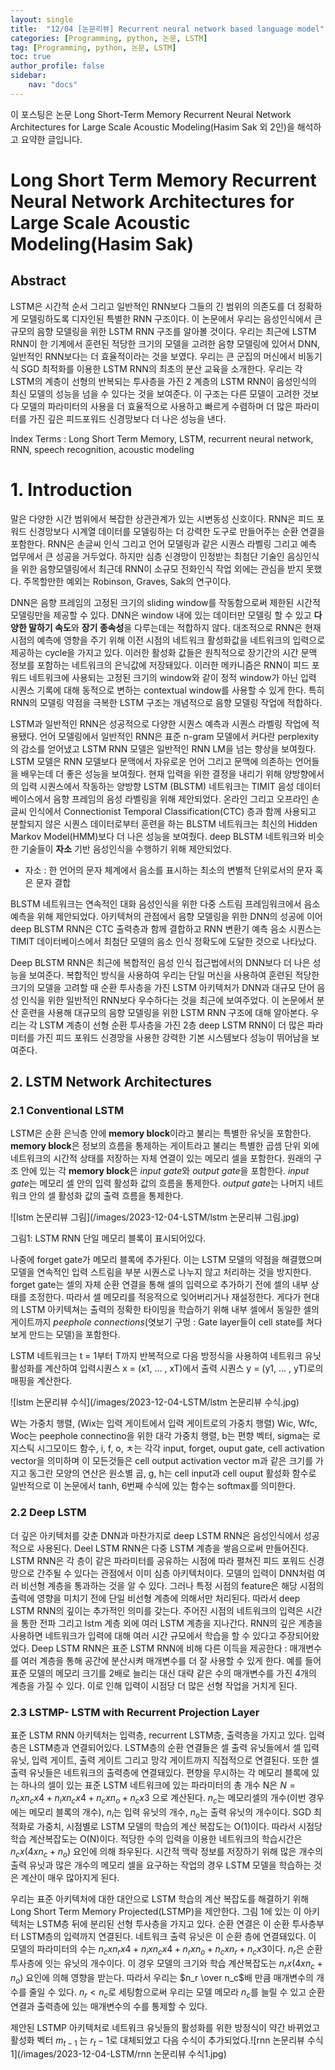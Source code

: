 ```yaml
---
layout: single
title:  "12/04 [논문리뷰] Recurrent neural network based language model"
categories: [Programming, python, 논문, LSTM]
tag: [Programming, python, 논문, LSTM]
toc: true
author_profile: false
sidebar:
    nav: "docs"
---
```


 이 포스팅은 논문 Long Short-Term Memory Recurrent Neural Network Architectures for Large Scale Acoustic Modeling(Hasim Sak 외 2인)을 해석하고 요약한 글입니다.



# Long Short Term Memory Recurrent Neural Network Architectures for Large Scale Acoustic Modeling(Hasim Sak)

## Abstract

LSTM은 시간적 순서 그리고 일반적인 RNN보다 그들의 긴 범위의 의존도를 더 정확하게 모델링하도록 디자인된 특별한 RNN 구조이다. 이 논문에서 우리는 음성인식에서 큰 규모의 음향 모델링을 위한 LSTM RNN 구조를 알아볼 것이다. 우리는 최근에 LSTM RNN이 한 기계에서 훈련된 적당한 크기의 모델을 고려한 음향 모델링에 있어서 DNN, 일반적인 RNN보다는 더 효율적이라는 것을 보였다. 우리는 큰 군집의 머신에서 비동기식 SGD 최적화를 이용한 LSTM RNN의 최초의 분산 교육을 소개한다. 우리는 각 LSTM의 계층이 선형의 반복되는 투사층을 가진 2 계층의 LSTM RNN이 음성인식의 최신 모델의 성능을 넘을 수 있다는 것을 보여준다. 이 구조는 다른 모델이 고려한 것보다 모델의 파라미터의 사용을 더 효율적으로 사용하고 빠르게 수렴하며 더 많은 파라미터를 가진 깊은 피드포워드 신경망보다 더 나은 성능을 낸다.

Index Terms : Long Short Term Memory, LSTM, recurrent neural network, RNN, speech recognition, acoustic modeling



# 1. Introduction

말은 다양한 시간 범위에서 복잡한 상관관계가 있는 시변동성 신호이다. RNN은 피드 포워드 신경망보다 시계열 데이터를 모델링하는 더 강력한 도구로 만들어주는 순환 연결을 포함한다. RNN은 손글씨 인식 그리고 언어 모델링과 같은 시퀀스 라벨링 그리고 예측 업무에서 큰 성공을 거두었다. 하지만 심층 신경망이 인정받는 최첨단 기술인 음싱인식을 위한 음향모델링에서 최근데 RNN이 소규모 전화인식 작업 외에는 관심을 받지 못했다. 주목할만한 예외는 Robinson, Graves, Sak의 연구이다.

  DNN은 음향 프레임의 고정된 크기의 sliding window를 작동함으로써 제한된 시간적 모델링만을 제공할 수 있다. DNN은 window 내에 있는 데이터만 모델링 할 수 있고 **다양한 말하기 속도**와 **장기 종속성**을 다루는데는 적합하지 않다. 대조적으로 RNN은 현재 시점의 예측에 영향을 주기 위해 이전 시점의 네트워크 활성화값을 네트워크의 입력으로 제공하는 cycle을 가지고 있다. 이러한 활성화 값들은 원칙적으로 장기간의 시간 문맥 정보를 포함하는 네트워크의 은닉값에 저장돼있다. 이러한 메카니즘은 RNN이 피드 포워드 네트워크에 사용되는 고정된 크기의 window와 같이 정적 window가 아닌 입력 시퀀스 기록에 대해 동적으로 변하는 contextual window를 사용할 수 있게 한다. 특히 RNN의 모델링 약점을 극복한 LSTM 구조는 개념적으로 음향 모델링 작업에 적합하다.

  LSTM과 일반적인 RNN은 성공적으로 다양한 시퀀스 예측과 시퀀스 라벨링 작업에 적용됐다. 언어 모델링에서 일반적인 RNN은 표준 n-gram 모델에서 커다란 perplexity의 감소를 얻어냈고 LSTM RNN 모델은 일반적인 RNN LM을 넘는 향상을 보여줬다. LSTM 모델은 RNN 모델보다 문맥에서 자유로운 언어 그리고 문맥에 의존하는 언어들을 배우는데 더 좋은 성능을 보여줬다.  현재 입력을 위한 결정을 내리기 위해 양방향에서의 입력 시퀀스에서 작동하는 양방향 LSTM (BLSTM) 네트워크는 TIMIT 음성 데이터베이스에서 음향 프레임의 음성 라벨링을 위해 제안되었다. 온라인 그리고 오프라인 손글씨 인식에서 Connectionist Temporal Classification(CTC) 층과 함께 사용되고 분할되지 않은 시퀀스 데이터로부터 훈련을 하는 BLSTM 네트워크는 최신의 Hidden Markov Model(HMM)보다 더 나은 성능을 보여줬다. deep BLSTM 네트워크와 비슷한 기술들이 **자소** 기반 음성인식을 수행하기 위해 제안되었다.

* 자소 : 한 언어의 문자 체계에서 음소를 표시하는 최소의 변별적 단위로서의 문자 혹은 문자 결합

BLSTM 네트워크는 연속적인 대화 음성인식을 위한 다중 스트림 프레임워크에서 음소 예측을 위해 제안되었다. 아키텍쳐의 관점에서 음향 모델링을 위한 DNN의 성공에 이어 deep BLSTM RNN은 CTC 출력층과 함께 결합하고 RNN 변환기 예측 음소 시퀀스는 TIMIT 데이터베이스에서 최첨단 모델의 음소 인식 정확도에 도달한 것으로 나타났다.

  Deep BLSTM RNN은 최근에 복합적인 음성 인식 접근법에서의 DNN보다 더 나은 성능을 보여준다. 복합적인 방식을 사용하여 우리는 단일 머신을 사용하여 훈련된 적당한 크기의 모델을 고려할 때 순환 투사층을 가진 LSTM 아키텍처가 DNN과 대규모 단어 음성 인식을 위한 일반적인 RNN보다 우수하다는 것을 최근에 보여주었다. 이 논문에서 분산 훈련을 사용해 대규모의 음향 모델링을 위한 LSTM RNN 구조에 대해 알아본다. 우리는 각 LSTM 계층이 선형 순환 투사층을 가진 2층 deep LSTM RNN이 더 많은 파라미터를 가진 피드 포워드 신경망을 사용한 강력한 기본 시스템보다 성능이 뛰어남을 보여준다.



## 2. LSTM Network Architectures

### 2.1 Conventional LSTM

LSTM은 순환 은닉층 안에 **memory block**이라고 불리는 특별한 유닛을 포함한다. **memory block**은 정보의 흐름을 통제하는 게이트라고 불리는 특별한 곱셈 단위 외에 네트워크의 시간적 상태를 저장하는 자체 연결이 있는 메모리 셀을 포함한다. 원래의 구조 안에 있는 각 **memory block**은 *input gate*와 *output gate*을 포함한다. *input gate*는 메모리 셀 안의 입력 활성화 값의 흐름을 통제한다. *output gate*는 나머지 네트워크 안의 셀 활성화 값의 출력 흐름을 통제한다.

![lstm 논문리뷰 그림](/images/2023-12-04-LSTM/lstm 논문리뷰 그림.jpg)

그림1: LSTM RNN 단일 메모리 블록이 표시되어있다.

나중에 forget gate가 메모리 블록에 추가된다. 이는 LSTM 모델의 약점을 해결했으며 모델을 연속적인 입력 스트림을 부분 시퀀스로 나누지 않고 처리하는 것을 방지한다. forget gate는 셀의 자체 순환 연결을 통해 셀의 입력으로 추가하기 전에 셀의 내부 상태를 조정한다. 따라서 셀 메모리를 적응적으로 잊어버리거나 재설정한다. 게다가 현대의 LSTM 아키텍쳐는 출력의 정확한 타이밍을 학습하기 위해 내부 셀에서 동일한 셀의 게이트까지 *peephole connections*(엿보기 구멍 : Gate layer들이 cell state를 쳐다보게 만드는 모델)을 포함한다.

  LSTM 네트워크는 t = 1부터 T까지 반복적으로 다음 방정식을 사용하여 네트워크 유닛 활성화를 계산하여 입력시퀀스 x = (x1, ... , xT)에서 출력 시퀀스 y = (y1, ... , yT)로의 매핑을 계산한다.

![lstm 논문리뷰 수식](/images/2023-12-04-LSTM/lstm 논문리뷰 수식.jpg)

W는 가중치 행렬, (Wix는 입력 게이트에서 입력 게이트로의 가중치 행렬) Wic, Wfc, Woc는 peephole connectino을 위한 대각 가중치 행렬, b는 편향 벡터, sigma는 로지스틱 시그모이드 함수, i, f, o, ㅊ는 각각 input, forget, ouput gate, cell activation vector을 의미하며 이 모든것들은 cell output activation vector m과 같은 크기를 가지고 동그란 모양의 연산은 원소별 곱, g, h는 cell input과 cell ouput 활성화 함수로 일반적으로 이 논문에서 tanh, 6번째 수식에 있는 함수는 softmax를 의미한다. 



### 2.2 Deep LSTM

더 깊은 아키텍처를 갖춘 DNN과 마찬가지로 deep LSTM RNN은 음성인식에서 성공적으로 사용된다. Deel LSTM RNN은 다중 LSTM 계층을 쌓음으로써 만들어진다. LSTM RNN은 각 층이 같은 파라미터를 공유하는 시점에 따라 펼쳐진 피드 포워드 신경망으로 간주될 수 있다는 관점에서 이미 심층 아키텍처이다. 모델의 입력이 DNN처럼 여러 비선형 계층을 통과하는 것을 알 수 있다. 그러나 특정 시점의 feature은 해당 시점의 출력에 영향을 미치기 전에 단일 비선형 계층에 의해서만 처리된다. 따라서 deep LSTM RNN의 깊이는 추가적인 의미를 갖는다. 주어진 시점의 네트워크의 입력은 시간을 통한 전파 그리고 lstm 계층 외에 여러 LSTM 계층을 지나간다. RNN의 깊은 계층을 사용하면 네트워크가 입력에 대해 여러 시간 규모에서 학습을 할 수 있다고 주장되어왔었다. Deep LSTM RNN은 표준 LSTM RNN에 비해 다른 이득을 제공한다 : 매개변수를 여러 계층을 통해 공간에 분산시켜 매개변수를 더 잘 사용할 수 있게 한다. 예를 들어 표준 모델의 메모리 크기를 2배로 늘리는 대신 대략 같은 수의 매개변수를 가진 4개의 계층을 가질 수 있다. 이로 인해 입력이 시점당 더 많은 선형 작업을 거치게 된다.



### 2.3 LSTMP- LSTM with Recurrent Projection Layer

표준 LSTM RNN 아키텍처는 입력층, recurrent LSTM층, 출력층을 가지고 있다. 입력층은 LSTM층과 연결되어있다. LSTM층의 순환 연결들은 셀 출력 유닛들에서 셀 입력 유닛, 입력 게이트, 출력 게이트 그리고 망각 게이트까지 직접적으로 연결된다. 또한 셀 출력 유닛들은 네트워크의 출력층에 연결돼있다. 편향을 무시하는 각 메모리 블록에 있는 하나의 셀이 있는 표준 LSTM 네트워크에 있는 파라미터의 총 개수 N은 $N = n_{c} x n_{c} x 4 + n_{i} x n_{c} x 4 + n_{c} x n_{o} + n_{c} x 3$ 으로 계산된다. $n_{c}$는 메모리셀의 개수(이번 경우에는 메모리 블록의 개수), $n_{i}$는 입력 유닛의 개수, $n_{o}$는 출력 유닛의 개수이다. SGD 최적화로 가중치, 시점별로 LSTM 모델의 학습의 계산 복잡도는 O(1)이다. 따라서 시점당 학습 계산복잡도는 O(N)이다. 적당한 수의 입력을 이용한 네트워크의 학습시간은 $n_{c} x (4 x n_{c} + n_{o})$ 요인에 의해 좌우된다. 시간적 맥락 정보를 저장하기 위해 많은 개수의 출력 유닛과 많은 개수의 메모리 셀을 요구하는 작업의 경우 LSTM 모델을 학습하는 것은 계산이 매우 많아지게 된다.

  우리는 표준 아키텍처에 대한 대안으로  LSTM 학습의 계산 복잡도를 해결하기 위해 Long Short Term Memory Projected(LSTMP)을 제안한다. 그림 1에 있는 이 아키텍처는 LSTM층 뒤에 분리된 선형 투사층을 가지고 있다. 순환 연결은 이 순환 투사층부터 LSTM층의 입력까지 연결된다. 네트워크 출력 유닛은 이 순환 층에 연결돼있다. 이 모델의 파라미터의 수는 $n_c x n_r x 4 + n_i x n_{c} x 4 + n_{r} x n_{o} + n_{c} x n_{r} + n_{c} x 3$이다. $n_{r}$은 순환 투사층에 잇는 유닛의 개수이다. 이 경우 모델의 크기와 학습 계산복잡도는 $n_{r} x (4 x n_{c} + n_{o})$ 요인에 의해 영향을 받는다. 따라서 우리는 $n_r \over n_c$배 만큼 매개변수의 개수를 줄일 수 있다. $n_r < n_c$로 세팅함으로써 우리는 모델 메모라 $n_c$를 늘릴 수 있고 순환 연결과 출력층에 있는 매개변수의 수를 통제할 수 있다.

  제안된 LSTMP 아키텍처로 네트워크 유닛들의 활성화를 위한 방정식이 약간 바뀌었고 활성화 벡터 $m_{t-1}$ 는 $r_t-1$로 대체되었고 다음 수식이 추가되었다.![rnn 논문리뷰 수식1](/images/2023-12-04-LSTM/rnn 논문리뷰 수식1.jpg)